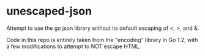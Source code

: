 unescaped-json
==============

Attempt to use the go json library without its default escaping of &lt;, >, and &amp;.


Code in this repo is entirely taken from the "encoding" library in Go 1.2, with
a few modifications to attempt to NOT escape HTML.

